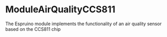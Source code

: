 # ModuleAirQualityCCS811
The Espruino module implements the functionality of an air quality sensor based on the CCS811 chip
